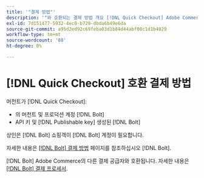 ```yaml
---
title: '"결제 방법"'
description: '"와 호환되는 결제 방법 개요 [!DNL Quick Checkout] Adobe Commerce 확장을 위한"'
exl-id: 7d151477-5932-4ec0-b729-dbda6b49e6da
source-git-commit: a95d2ed92c69feba03d1b84d44abf08c1d1b4029
workflow-type: tm+mt
source-wordcount: '88'
ht-degree: 0%

---
```


# [!DNL Quick Checkout] 호환 결제 방법

머천트가 [!DNL Quick Checkout]:

- 의 머천트 및 프로덕션 계정 [!DNL Bolt]
- API 키 및 [!DNL Publishable key] 생성된 [!DNL Bolt]

상인은 [!DNL Bolt] 쇼핑객이 [!DNL Bolt] 계정이 필요합니다.

자세한 내용은 [[!DNL Bolt] 결제 방법](https://help.bolt.com/shoppers/guides/checkout/update-payment-method) 페이지를 참조하십시오 [!DNL Bolt].

[!DNL Bolt] Adobe Commerce의 다른 결제 공급자와 호환됩니다. 자세한 내용은 [[!DNL Bolt] 결제 프로세서](https://help.bolt.com/merchants/guides/merchant-setup/checkout/processor-guides/).

